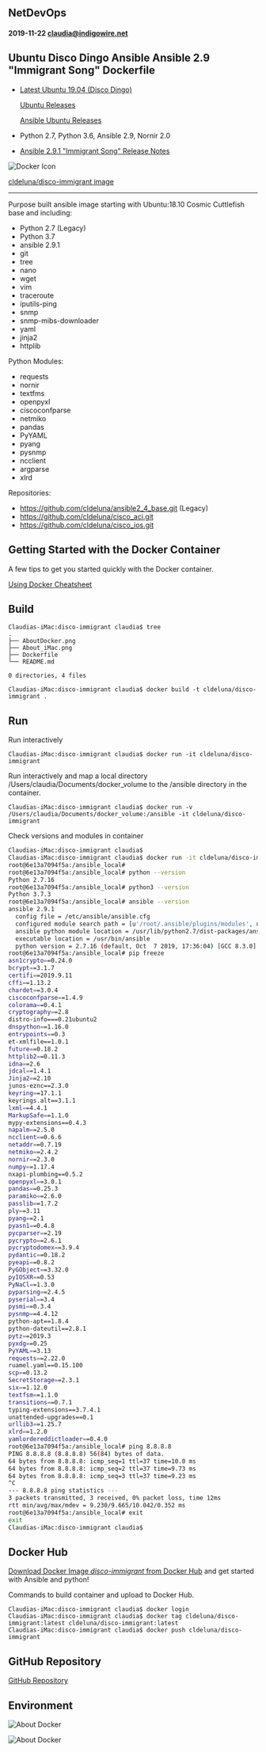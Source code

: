 ## NetDevOps
#### 2019-11-22 claudia@indigowire.net

## Ubuntu Disco Dingo Ansible Ansible 2.9 "Immigrant Song" Dockerfile
 - [Latest Ubuntu 19.04 (Disco Dingo)](https://wiki.ubuntu.com/DiscoDingo/ReleaseNotes)
 
 	[Ubuntu Releases](https://wiki.ubuntu.com/Releases)
 	
 	[Ansible Ubuntu Releases](https://launchpad.net/~ansible/+archive/ubuntu/ansible)
 - Python 2.7, Python 3.6, Ansible 2.9, Nornir 2.0
 - [Ansible 2.9.1 "Immigrant Song" Release Notes](https://github.com/ansible/ansible/blob/stable-2.9/changelogs/CHANGELOG-v2.9.rst)
  

![Docker Icon](https://encrypted-tbn0.gstatic.com/images?q=tbn:ANd9GcSWmA-f2WW29z9uI8XXgshto0EjIOUqWwrRPBnpkaeQbOpFZRuW)

[cldeluna/disco-immigrant image](https://hub.docker.com/r/cldeluna/disco-immigrant) 
  
------



Purpose built ansible image starting with Ubuntu:18.10 Cosmic Cuttlefish base and including:
- Python 2.7 (Legacy)
- Python 3.7
- ansible 2.9.1
- git
- tree
- nano
- wget
- vim
- traceroute
- iputils-ping
- snmp
- snmp-mibs-downloader
- yaml
- jinja2
- httplib



Python Modules:
- requests
- nornir
- textfms
- openpyxl
- ciscoconfparse
- netmiko
- pandas
- PyYAML
- pyang
- pysnmp
- ncclient
- argparse 
- xlrd

Repositories:
- https://github.com/cldeluna/ansible2_4_base.git (Legacy)
- https://github.com/cldeluna/cisco_aci.git
- https://github.com/cldeluna/cisco_ios.git



## Getting Started with the Docker Container

A few tips to get you started quickly with the Docker container.

[Using Docker Cheatsheet](https://github.com/cldeluna/cosmic-heartbreaker/blob/master/UsingDocker_Cheatsheet.md)


## Build

```
Claudias-iMac:disco-immigrant claudia$ tree
.
├── AboutDocker.png
├── About_iMac.png
├── Dockerfile
└── README.md

0 directories, 4 files
```

```
Claudias-iMac:disco-immigrant claudia$ docker build -t cldeluna/disco-immigrant .
```

## Run

Run interactively

```
Claudias-iMac:disco-immigrant claudia$ docker run -it cldeluna/disco-immigrant
```


Run interactively and map a local directory /Users/claudia/Documents/docker_volume to the /ansible directory in the container.
```
Claudias-iMac:disco-immigrant claudia$ docker run -v  /Users/claudia/Documents/docker_volume:/ansible -it cldeluna/disco-immigrant
```

Check versions and modules in container 

```bash
Claudias-iMac:disco-immigrant claudia$
Claudias-iMac:disco-immigrant claudia$ docker run -it cldeluna/disco-immigrant
root@6e13a7094f5a:/ansible_local#
root@6e13a7094f5a:/ansible_local# python --version
Python 2.7.16
root@6e13a7094f5a:/ansible_local# python3 --version
Python 3.7.3
root@6e13a7094f5a:/ansible_local# ansible --version
ansible 2.9.1
  config file = /etc/ansible/ansible.cfg
  configured module search path = [u'/root/.ansible/plugins/modules', u'/usr/share/ansible/plugins/modules']
  ansible python module location = /usr/lib/python2.7/dist-packages/ansible
  executable location = /usr/bin/ansible
  python version = 2.7.16 (default, Oct  7 2019, 17:36:04) [GCC 8.3.0]
root@6e13a7094f5a:/ansible_local# pip freeze
asn1crypto==0.24.0
bcrypt==3.1.7
certifi==2019.9.11
cffi==1.13.2
chardet==3.0.4
ciscoconfparse==1.4.9
colorama==0.4.1
cryptography==2.8
distro-info===0.21ubuntu2
dnspython==1.16.0
entrypoints==0.3
et-xmlfile==1.0.1
future==0.18.2
httplib2==0.11.3
idna==2.6
jdcal==1.4.1
Jinja2==2.10
junos-eznc==2.3.0
keyring==17.1.1
keyrings.alt==3.1.1
lxml==4.4.1
MarkupSafe==1.1.0
mypy-extensions==0.4.3
napalm==2.5.0
ncclient==0.6.6
netaddr==0.7.19
netmiko==2.4.2
nornir==2.3.0
numpy==1.17.4
nxapi-plumbing==0.5.2
openpyxl==3.0.1
pandas==0.25.3
paramiko==2.6.0
passlib==1.7.2
ply==3.11
pyang==2.1
pyasn1==0.4.8
pycparser==2.19
pycrypto==2.6.1
pycryptodomex==3.9.4
pydantic==0.18.2
pyeapi==0.8.2
PyGObject==3.32.0
pyIOSXR==0.53
PyNaCl==1.3.0
pyparsing==2.4.5
pyserial==3.4
pysmi==0.3.4
pysnmp==4.4.12
python-apt==1.8.4
python-dateutil==2.8.1
pytz==2019.3
pyxdg==0.25
PyYAML==3.13
requests==2.22.0
ruamel.yaml==0.15.100
scp==0.13.2
SecretStorage==2.3.1
six==1.12.0
textfsm==1.1.0
transitions==0.7.1
typing-extensions==3.7.4.1
unattended-upgrades==0.1
urllib3==1.25.7
xlrd==1.2.0
yamlordereddictloader==0.4.0
root@6e13a7094f5a:/ansible_local# ping 8.8.8.8
PING 8.8.8.8 (8.8.8.8) 56(84) bytes of data.
64 bytes from 8.8.8.8: icmp_seq=1 ttl=37 time=10.0 ms
64 bytes from 8.8.8.8: icmp_seq=2 ttl=37 time=9.73 ms
64 bytes from 8.8.8.8: icmp_seq=3 ttl=37 time=9.23 ms
^C
--- 8.8.8.8 ping statistics ---
3 packets transmitted, 3 received, 0% packet loss, time 12ms
rtt min/avg/max/mdev = 9.230/9.665/10.042/0.352 ms
root@6e13a7094f5a:/ansible_local# exit
exit
Claudias-iMac:disco-immigrant claudia$
```

## Docker Hub

[Download Docker Image *disco-immigrant* from Docker Hub](https://hub.docker.com/r/cldeluna/disco-immigrant ) and get started with Ansible and python!


Commands to build container and upload to Docker Hub.
```
Claudias-iMac:disco-immigrant claudia$ docker login
Claudias-iMac:disco-immigrant claudia$ docker tag cldeluna/disco-immigrant:latest cldeluna/disco-immigrant:latest
Claudias-iMac:disco-immigrant claudia$ docker push cldeluna/disco-immigrant
```

## GitHub Repository

[GitHub Repository](https://github.com/cldeluna/disco-immigrant)


## Environment

![About Docker](AboutDocker.png)

![About Docker](About_iMac.png)

